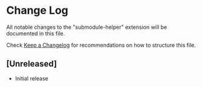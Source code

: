 # Change Log

All notable changes to the "submodule-helper" extension will be documented in this file.

Check [Keep a Changelog](http://keepachangelog.com/) for recommendations on how to structure this file.

## [Unreleased]

- Initial release